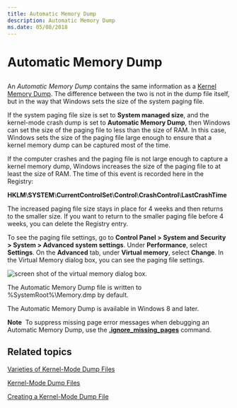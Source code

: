 ```yaml
---
title: Automatic Memory Dump
description: Automatic Memory Dump
ms.date: 05/08/2018
---
```


# Automatic Memory Dump


## <span id="ddk_kernel_memory_dump_dbg"></span><span id="DDK_KERNEL_MEMORY_DUMP_DBG"></span>


An *Automatic Memory Dump* contains the same information as a [Kernel Memory Dump](kernel-memory-dump.md). The difference between the two is not in the dump file itself, but in the way that Windows sets the size of the system paging file.

If the system paging file size is set to **System managed size**, and the kernel-mode crash dump is set to **Automatic Memory Dump**, then Windows can set the size of the paging file to less than the size of RAM. In this case, Windows sets the size of the paging file large enough to ensure that a kernel memory dump can be captured most of the time.

If the computer crashes and the paging file is not large enough to capture a kernel memory dump, Windows increases the size of the paging file to at least the size of RAM. The time of this event is recorded here in the Registry:

**HKLM**\\**SYSTEM**\\**CurrentControlSet**\\**Control**\\**CrashControl**\\**LastCrashTime**

The increased paging file size stays in place for 4 weeks and then returns to the smaller size. If you want to return to the smaller paging file before 4 weeks, you can delete the Registry entry.

To see the paging file settings, go to **Control Panel &gt; System and Security &gt; System &gt; Advanced system settings**. Under **Performance**, select **Settings**. On the **Advanced** tab, under **Virtual memory**, select **Change**. In the Virtual Memory dialog box, you can see the paging file settings.

![screen shot of the virtual memory dialog box.](images/virtualmemorydialog.png)

The Automatic Memory Dump file is written to %SystemRoot%\\Memory.dmp by default.

The Automatic Memory Dump is available in Windows 8 and later.

**Note**  To suppress missing page error messages when debugging an Automatic Memory Dump, use the [**.ignore\_missing\_pages**](-ignore-missing-pages--suppress-missing-page-errors-.md) command.

 

## <span id="related_topics"></span>Related topics

[Varieties of Kernel-Mode Dump Files](varieties-of-kernel-mode-dump-files.md)

[Kernel-Mode Dump Files](kernel-mode-dump-files.md)

[Creating a Kernel-Mode Dump File](creating-a-kernel-mode-dump-file.md)

 

 






